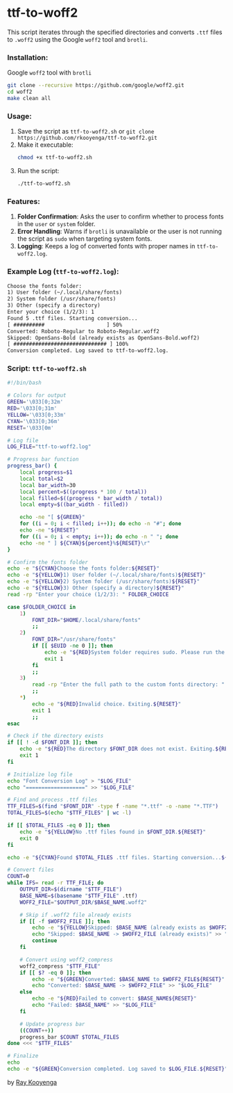 # ttf-to-woff2


This script iterates through the specified directories and converts `.ttf` files to `.woff2` using the Google `woff2` tool and `brotli`.

### Installation: 

Google `woff2` tool with `brotli`
```sh
git clone --recursive https://github.com/google/woff2.git
cd woff2
make clean all
```

### Usage:
1. Save the script as `ttf-to-woff2.sh` or `git clone https://github.com/rkooyenga/ttf-to-woff2.git`
2. Make it executable:
   ```bash
   chmod +x ttf-to-woff2.sh
   ```
3. Run the script:
   ```bash
   ./ttf-to-woff2.sh
   ``` 

### Features:
1. **Folder Confirmation**: Asks the user to confirm whether to process fonts in the `user` or `system` folder.
2. **Error Handling**: Warns if `brotli` is unavailable or the user is not running the script as `sudo` when targeting system fonts.
3. **Logging**: Keeps a log of converted fonts with proper names in `ttf-to-woff2.log`.


### Example Log (`ttf-to-woff2.log`):
```txt
Choose the fonts folder:
1) User folder (~/.local/share/fonts)
2) System folder (/usr/share/fonts)
3) Other (specify a directory)
Enter your choice (1/2/3): 1
Found 5 .ttf files. Starting conversion...
[ ##########                    ] 50%
Converted: Roboto-Regular to Roboto-Regular.woff2
Skipped: OpenSans-Bold (already exists as OpenSans-Bold.woff2)
[ ############################## ] 100%
Conversion completed. Log saved to ttf-to-woff2.log.
```

### Script: `ttf-to-woff2.sh`

```bash
#!/bin/bash

# Colors for output
GREEN='\033[0;32m'
RED='\033[0;31m'
YELLOW='\033[0;33m'
CYAN='\033[0;36m'
RESET='\033[0m'

# Log file
LOG_FILE="ttf-to-woff2.log"

# Progress bar function
progress_bar() {
    local progress=$1
    local total=$2
    local bar_width=30
    local percent=$((progress * 100 / total))
    local filled=$((progress * bar_width / total))
    local empty=$((bar_width - filled))

    echo -ne "[ ${GREEN}"
    for ((i = 0; i < filled; i++)); do echo -n "#"; done
    echo -ne "${RESET}"
    for ((i = 0; i < empty; i++)); do echo -n " "; done
    echo -ne " ] ${CYAN}${percent}%${RESET}\r"
}

# Confirm the fonts folder
echo -e "${CYAN}Choose the fonts folder:${RESET}"
echo -e "${YELLOW}1) User folder (~/.local/share/fonts)${RESET}"
echo -e "${YELLOW}2) System folder (/usr/share/fonts)${RESET}"
echo -e "${YELLOW}3) Other (specify a directory)${RESET}"
read -rp "Enter your choice (1/2/3): " FOLDER_CHOICE

case $FOLDER_CHOICE in
    1)
        FONT_DIR="$HOME/.local/share/fonts"
        ;;
    2)
        FONT_DIR="/usr/share/fonts"
        if [[ $EUID -ne 0 ]]; then
            echo -e "${RED}System folder requires sudo. Please run the script as root.${RESET}"
            exit 1
        fi
        ;;
    3)
        read -rp "Enter the full path to the custom fonts directory: " FONT_DIR
        ;;
    *)
        echo -e "${RED}Invalid choice. Exiting.${RESET}"
        exit 1
        ;;
esac

# Check if the directory exists
if [[ ! -d $FONT_DIR ]]; then
    echo -e "${RED}The directory $FONT_DIR does not exist. Exiting.${RESET}"
    exit 1
fi

# Initialize log file
echo "Font Conversion Log" > "$LOG_FILE"
echo "===================" >> "$LOG_FILE"

# Find and process .ttf files
TTF_FILES=$(find "$FONT_DIR" -type f -name "*.ttf" -o -name "*.TTF")
TOTAL_FILES=$(echo "$TTF_FILES" | wc -l)

if [[ $TOTAL_FILES -eq 0 ]]; then
    echo -e "${YELLOW}No .ttf files found in $FONT_DIR.${RESET}"
    exit 0
fi

echo -e "${CYAN}Found $TOTAL_FILES .ttf files. Starting conversion...${RESET}"

# Convert files
COUNT=0
while IFS= read -r TTF_FILE; do
    OUTPUT_DIR=$(dirname "$TTF_FILE")
    BASE_NAME=$(basename "$TTF_FILE" .ttf)
    WOFF2_FILE="$OUTPUT_DIR/$BASE_NAME.woff2"

    # Skip if .woff2 file already exists
    if [[ -f $WOFF2_FILE ]]; then
        echo -e "${YELLOW}Skipped: $BASE_NAME (already exists as $WOFF2_FILE)${RESET}"
        echo "Skipped: $BASE_NAME -> $WOFF2_FILE (already exists)" >> "$LOG_FILE"
        continue
    fi

    # Convert using woff2_compress
    woff2_compress "$TTF_FILE"
    if [[ $? -eq 0 ]]; then
        echo -e "${GREEN}Converted: $BASE_NAME to $WOFF2_FILE${RESET}"
        echo "Converted: $BASE_NAME -> $WOFF2_FILE" >> "$LOG_FILE"
    else
        echo -e "${RED}Failed to convert: $BASE_NAME${RESET}"
        echo "Failed: $BASE_NAME" >> "$LOG_FILE"
    fi

    # Update progress bar
    ((COUNT++))
    progress_bar $COUNT $TOTAL_FILES
done <<< "$TTF_FILES"

# Finalize
echo
echo -e "${GREEN}Conversion completed. Log saved to $LOG_FILE.${RESET}"
```

by [Ray Kooyenga](https://raykooyenga.com)

